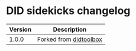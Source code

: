 # DID sidekicks changelog

| Version | Description                                                            |
|---------|------------------------------------------------------------------------|
| 1.0.0   | Forked from [didtoolbox](https://github.com/swiyu-admin-ch/didtoolbox) |


